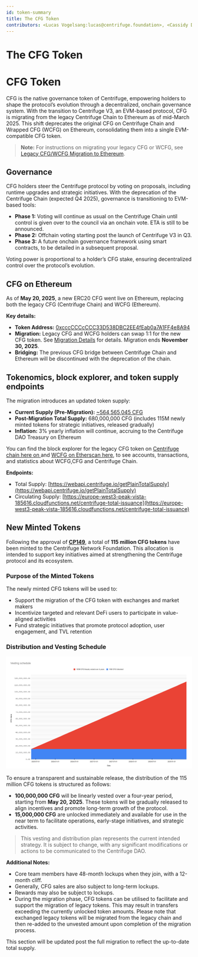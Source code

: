 ```yaml
---
id: token-summary
title: The CFG Token
contributors: <Lucas Vogelsang:lucas@centrifuge.foundation>, <Cassidy Daly:cassidy@centrifuge.foundation>, <Devin Black:devin@k-f.co>, <Imdior:ivan@centrifuge.io>
---
```


# The CFG Token
# CFG Token

CFG is the native governance token of Centrifuge, empowering holders to shape the protocol’s evolution through a decentralized, onchain governance system. With the transition to Centrifuge V3, an EVM-based protocol, CFG is migrating from the legacy Centrifuge Chain to Ethereum as of mid-March 2025. This shift deprecates the original CFG on Centrifuge Chain and Wrapped CFG (WCFG) on Ethereum, consolidating them into a single EVM-compatible CFG token.

> **Note:** For instructions on migrating your legacy CFG or WCFG, see [Legacy CFG/WCFG Migration to Ethereum](./token-migration).


## Governance

CFG holders steer the Centrifuge protocol by voting on proposals, including runtime upgrades and strategic initiatives. With the deprecation of the Centrifuge Chain (expected Q4 2025), governance is transitioning to EVM-based tools:

- **Phase 1:** Voting will continue as usual on the Centrifuge Chain until control is given over to the council via an onchain vote. ETA is still to be announced.
- **Phase 2:** Offchain voting starting post the launch of Centrifuge V3 in Q3.
- **Phase 3:** A future onchain governance framework using smart contracts, to be detailed in a subsequent proposal.

Voting power is proportional to a holder’s CFG stake, ensuring decentralized control over the protocol’s evolution.



## CFG on Ethereum

As of **May 20, 2025**, a new ERC20 CFG went live on Ethereum, replacing both the legacy CFG (Centrifuge Chain) and WCFG (Ethereum).

**Key details:**

- **Token Address:** [0xcccCCCcCCC33D538DBC2EE4fEab0a7A1FF4e8A94](https://etherscan.io/token/0xcccccccccc33d538dbc2ee4feab0a7a1ff4e8a94)
- **Migration:** Legacy CFG and WCFG holders can swap 1:1 for the new CFG token. See [Migration Details](./token-migration) for details. Migration ends **November 30, 2025**.
- **Bridging:** The previous CFG bridge between Centrifuge Chain and Ethereum will be discontinued with the deprecation of the chain.


## Tokenomics, block explorer, and token supply endpoints

The migration introduces an updated token supply:
- **Current Supply (Pre-Migration):** [~564,565,045 CFG](https://europe-west3-peak-vista-185616.cloudfunctions.net/centrifuge-total-issuance)   
- **Post-Migration Total Supply:** 680,000,000 CFG (includes 115M newly minted tokens for strategic initiatives, released gradually)
- **Inflation:** 3% yearly inflation will continue, accruing to the Centrifuge DAO Treasury on Ethereum

You can find the block explorer for the legacy CFG token on [Centrifuge chain here on ](https://centrifuge.subscan.io/) and [WCFG on Etherscan here](https://etherscan.io/token/0xc221b7e65ffc80de234bbb6667abdd46593d34f0), to see accounts, transactions, and statistics about WCFG,CFG and Centrifuge Chain.

**Endpoints:**

- Total Supply: [https://webapi.centrifuge.io/getPlainTotalSupply](https://webapi.centrifuge.io/getPlainTotalSupply)
- Circulating Supply: [https://europe-west3-peak-vista-185616.cloudfunctions.net/centrifuge-total-issuance](https://europe-west3-peak-vista-185616.cloudfunctions.net/centrifuge-total-issuance)

## New Minted Tokens
Following the approval of [**CP149**](https://github.com/centrifuge/cps/blob/main/cps/CP149/CP149.md), a total of **115 million CFG tokens** have been minted to the Centrifuge Network Foundation. This allocation is intended to support key initiatives aimed at strengthening the Centrifuge protocol and its ecosystem.

### Purpose of the Minted Tokens

The newly minted CFG tokens will be used to:

- Support the migration of the CFG token with exchanges and market makers
- Incentivize targeted and relevant DeFi users to participate in value-aligned activities
- Fund strategic initiatives that promote protocol adoption, user engagement, and TVL retention

### Distribution and Vesting Schedule

![](./images/vestingchart.png#width=60%)

To ensure a transparent and sustainable release, the distribution of the 115 million CFG tokens is structured as follows:

- **100,000,000 CFG** will be linearly vested over a four-year period, starting from **May 20, 2025**. These tokens will be gradually released to align incentives and promote long-term growth of the protocol.
- **15,000,000 CFG** are unlocked immediately and available for use in the near term to facilitate operations, early-stage initiatives, and strategic activities.

> This vesting and distribution plan represents the current intended strategy. It is subject to change, with any significant modifications or actions to be communicated to the Centrifuge DAO.

**Additional Notes:**

- Core team members have 48-month lockups when they join, with a 12-month cliff.
- Generally, CFG sales are also subject to long-term lockups.
- Rewards may also be subject to lockups.
- During the migration phase, CFG tokens can be utilised to facilitate and support the migration of legacy tokens. 
This may result in transfers exceeding the currently unlocked token amounts. Please note that exchanged legacy tokens will be migrated from the legacy chain and then re-added to the unvested amount upon completion of the migration process. 


This section will be updated post the full migration to reflect the up-to-date total supply.
